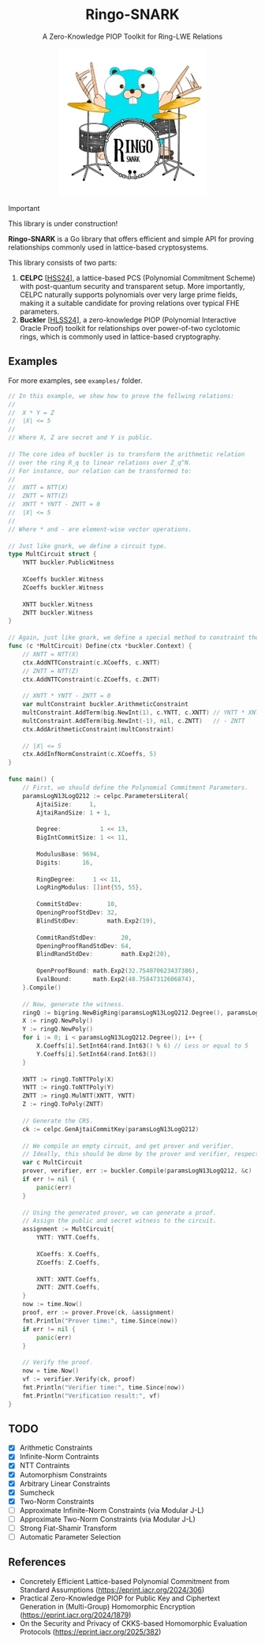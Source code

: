 <h1 align="center">Ringo-SNARK</h1>
<p align="center">A Zero-Knowledge PIOP Toolkit for Ring-LWE Relations</p>
<p align="center"><img src="LOGO.png" width="300"/></p>

> [!IMPORTANT]
> This library is under construction!

**Ringo-SNARK** is a Go library that offers efficient and simple API for proving relationships commonly used in lattice-based cryptosystems.

This library consists of two parts:

1. **CELPC** [[HSS24](https://eprint.iacr.org/2024/306)], a lattice-based PCS (Polynomial Commitment Scheme) with post-quantum security and transparent setup. More importantly, CELPC naturally supports polynomials over very large prime fields, making it a suitable candidate for proving relations over typical FHE parameters.
2. **Buckler** [[HLSS24](https://eprint.iacr.org/2024/1879)], a zero-knowledge PIOP (Polynomial Interactive Oracle Proof) toolkit for relationships over power-of-two cyclotomic rings, which is commonly used in lattice-based cryptography.

## Examples

For more examples, see `examples/` folder.

```go
// In this example, we show how to prove the follwing relations:
//
//  X * Y = Z
//  |X| <= 5
//
// Where X, Z are secret and Y is public.

// The core idea of buckler is to transform the arithmetic relation
// over the ring R_q to linear relations over Z_q^N.
// For instance, our relation can be transformed to:
//
//  XNTT = NTT(X)
//  ZNTT = NTT(Z)
//  XNTT * YNTT - ZNTT = 0
//  |X| <= 5
//
// Where * and - are element-wise vector operations.

// Just like gnark, we define a circuit type.
type MultCircuit struct {
	YNTT buckler.PublicWitness

	XCoeffs buckler.Witness
	ZCoeffs buckler.Witness

	XNTT buckler.Witness
	ZNTT buckler.Witness
}

// Again, just like gnark, we define a special method to constraint the circuit.
func (c *MultCircuit) Define(ctx *buckler.Context) {
	// XNTT = NTT(X)
	ctx.AddNTTConstraint(c.XCoeffs, c.XNTT)
	// ZNTT = NTT(Z)
	ctx.AddNTTConstraint(c.ZCoeffs, c.ZNTT)

	// XNTT * YNTT - ZNTT = 0
	var multConstraint buckler.ArithmeticConstraint
	multConstraint.AddTerm(big.NewInt(1), c.YNTT, c.XNTT) // YNTT * XNTT
	multConstraint.AddTerm(big.NewInt(-1), nil, c.ZNTT)   // - ZNTT
	ctx.AddArithmeticConstraint(multConstraint)

	// |X| <= 5
	ctx.AddInfNormConstraint(c.XCoeffs, 5)
}

func main() {
	// First, we should define the Polynomial Commitment Parameters.
	paramsLogN13LogQ212 := celpc.ParametersLiteral{
		AjtaiSize:     1,
		AjtaiRandSize: 1 + 1,

		Degree:           1 << 13,
		BigIntCommitSize: 1 << 11,

		ModulusBase: 9694,
		Digits:      16,

		RingDegree:     1 << 11,
		LogRingModulus: []int{55, 55},

		CommitStdDev:       10,
		OpeningProofStdDev: 32,
		BlindStdDev:        math.Exp2(19),

		CommitRandStdDev:       20,
		OpeningProofRandStdDev: 64,
		BlindRandStdDev:        math.Exp2(20),

		OpenProofBound: math.Exp2(32.754070623437386),
		EvalBound:      math.Exp2(48.75847312606874),
	}.Compile()

	// Now, generate the witness.
	ringQ := bigring.NewBigRing(paramsLogN13LogQ212.Degree(), paramsLogN13LogQ212.Modulus())
	X := ringQ.NewPoly()
	Y := ringQ.NewPoly()
	for i := 0; i < paramsLogN13LogQ212.Degree(); i++ {
		X.Coeffs[i].SetInt64(rand.Int63() % 6) // Less or equal to 5
		Y.Coeffs[i].SetInt64(rand.Int63())
	}

	XNTT := ringQ.ToNTTPoly(X)
	YNTT := ringQ.ToNTTPoly(Y)
	ZNTT := ringQ.MulNTT(XNTT, YNTT)
	Z := ringQ.ToPoly(ZNTT)

	// Generate the CRS.
	ck := celpc.GenAjtaiCommitKey(paramsLogN13LogQ212)

	// We compile an empty circuit, and get prover and verifier.
	// Ideally, this should be done by the prover and verifier, respectively.
	var c MultCircuit
	prover, verifier, err := buckler.Compile(paramsLogN13LogQ212, &c)
	if err != nil {
		panic(err)
	}

	// Using the generated prover, we can generate a proof.
	// Assign the public and secret witness to the circuit.
	assignment := MultCircuit{
		YNTT: YNTT.Coeffs,

		XCoeffs: X.Coeffs,
		ZCoeffs: Z.Coeffs,

		XNTT: XNTT.Coeffs,
		ZNTT: ZNTT.Coeffs,
	}
	now := time.Now()
	proof, err := prover.Prove(ck, &assignment)
	fmt.Println("Prover time:", time.Since(now))
	if err != nil {
		panic(err)
	}

	// Verify the proof.
	now = time.Now()
	vf := verifier.Verify(ck, proof)
	fmt.Println("Verifier time:", time.Since(now))
	fmt.Println("Verification result:", vf)
}
```

## TODO
- [x] Arithmetic Constraints
- [x] Infinite-Norm Contraints
- [x] NTT Contraints
- [x] Automorphism Constraints
- [x] Arbitrary Linear Constraints
- [x] Sumcheck
- [x] Two-Norm Constraints
- [ ] Approximate Infinite-Norm Constraints (via Modular J-L)
- [ ] Approximate Two-Norm Constraints (via Modular J-L)
- [ ] Strong Fiat-Shamir Transform
- [ ] Automatic Parameter Selection

## References
- Concretely Efficient Lattice-based Polynomial Commitment from Standard Assumptions (https://eprint.iacr.org/2024/306)
- Practical Zero-Knowledge PIOP for Public Key and Ciphertext Generation in (Multi-Group) Homomorphic Encryption (https://eprint.iacr.org/2024/1879)
- On the Security and Privacy of CKKS-based Homomorphic Evaluation Protocols (https://eprint.iacr.org/2025/382)
